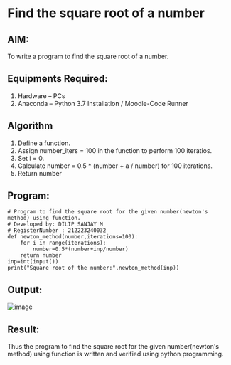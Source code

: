 # Find the square root of a number

## AIM:
To write a program to find the square root of a number.

## Equipments Required:
1. Hardware – PCs
2. Anaconda – Python 3.7 Installation / Moodle-Code Runner

## Algorithm
1. Define a function.
2. Assign number_iters = 100 in the function to perform 100 iteratios.
3. Set i = 0.
4. Calculate  number = 0.5 * (number + a / number) for 100 iterations.
5. Return number

## Program:
```
# Program to find the square root for the given number(newton's method) using function.
# Developed by: DILIP SANJAY M
# RegisterNumber : 212223240032
def newton_method(number,iterations=100):
    for i in range(iterations):
        number=0.5*(number+inp/number)
    return number
inp=int(input())
print("Square root of the number:",newton_method(inp))
```

## Output:
![image](https://github.com/drgbhuvaneswari/Square-root-of-a-number/assets/155506948/d1ab7a06-f844-4b2c-9db0-a8698f0631b0)



## Result:
Thus the program to find the square root for the given number(newton's method) using function is written and verified using python programming.

